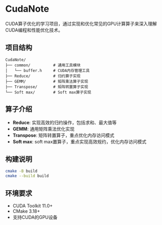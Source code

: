 # CudaNote

CUDA算子优化的学习项目，通过实现和优化常见的GPU计算算子来深入理解CUDA编程和性能优化技术。

## 项目结构

```
CudaNote/
├── common/          # 通用工具模块
│   └── buffer.h     # CUDA内存管理工具
├── Reduce/          # 归约算子实现
├── GEMM/            # 矩阵乘法算子实现
├── Transpose/       # 矩阵转置算子实现
└── Soft max/        # Soft max算子实现
```

## 算子介绍

- **Reduce**: 实现高效的归约操作，包括求和、最大值等
- **GEMM**: 通用矩阵乘法优化实现
- **Transpose**: 矩阵转置算子，重点优化内存访问模式
- **Soft max**: soft max置算子，重点实现高效规约，优化内存访问模式

## 构建说明

```bash
cmake -B build
cmake --build build
```

## 环境要求

- CUDA Toolkit 11.0+
- CMake 3.18+
- 支持CUDA的GPU设备
